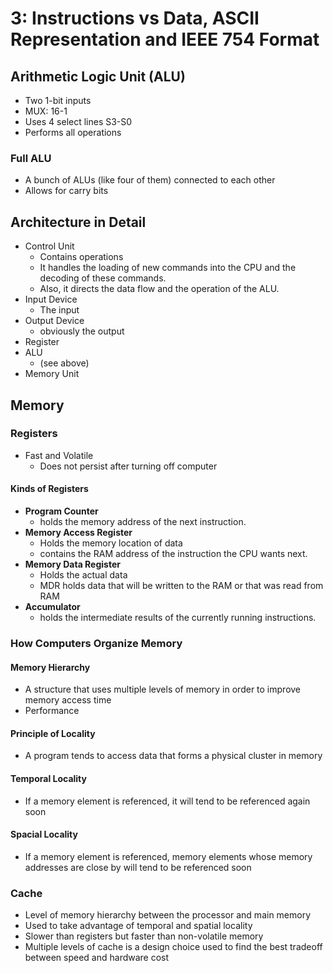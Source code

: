 # 3: Instructions vs Data, ASCII Representation and IEEE 754 Format 
## Arithmetic Logic Unit (ALU)
* Two 1-bit inputs
* MUX: 16-1
* Uses 4 select lines S3-S0
* Performs all operations

### Full ALU
* A bunch of ALUs (like four of them) connected to each other
* Allows for carry bits

## Architecture in Detail
* Control Unit
	* Contains operations
	* It handles the loading of new commands into the CPU and the decoding of these commands. 
	* Also, it directs the data flow and the operation of the ALU. 
* Input Device
	* The input
* Output Device
	* obviously the output
* Register
* ALU
	* (see above)
* Memory Unit


## Memory
### Registers
* Fast and Volatile
	* Does not persist after turning off computer

#### Kinds of Registers
* **Program Counter**
	* holds the memory address of the next instruction. 
* **Memory Access Register**
	* Holds the memory location of data 
	* contains the RAM address of the instruction the CPU wants next. 
* **Memory Data Register**
	* Holds the actual data 
	* MDR holds data that will be written to the RAM or that was read from RAM
* **Accumulator**
	* holds the intermediate results of the currently running instructions. 

### How Computers Organize Memory
#### Memory Hierarchy
* A structure that uses multiple levels of memory in order to improve memory access time
* Performance

#### Principle of Locality
* A program tends to access data that forms a physical cluster in memory

#### Temporal Locality
* If a memory element is referenced, it will tend to be referenced again soon

#### Spacial Locality
* If a memory element is referenced, memory elements whose memory addresses are close by will tend to be referenced soon

### Cache
* Level of memory hierarchy between the processor and main memory
* Used to take advantage of temporal and spatial locality
* Slower than registers but faster than non-volatile memory
* Multiple levels of cache is a design choice used to find the best tradeoff between speed and hardware cost